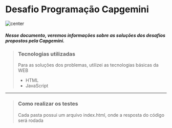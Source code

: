 # Desafio Programação Capgemini

![center](https://capgemini.proway.com.br/assets/img/logo-capgemini.png)

##### Nesse documento, veremos informações sobre as soluções dos desafios propostos pela Capgemini.

> ### __Tecnologias utilizadas__
> Para as soluções dos problemas, utilizei as tecnologias básicas da WEB
> - HTML
> - JavaScript

________________________________________________________________________

> ### __Como realizar os testes__
> Cada pasta possui um arquivo index.html, onde a resposta do código será rodada
> 

